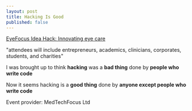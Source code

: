 ```yaml
---
layout: post
title: Hacking Is Good
published: false
---
```



[EyeFocus Idea Hack: Innovating eye care](http://www.meetup.com/UK-Hackathons-and-Jams/events/226147891/)

"attendees will include entrepreneurs, academics, clinicians,
corporates, students, and charities"

I was brought up to think __hacking__ was a __bad thing__ done by __people who write code__

Now it seems hacking is a __good thing__ done by __anyone except people who write code__

Event provider: MedTechFocus Ltd

